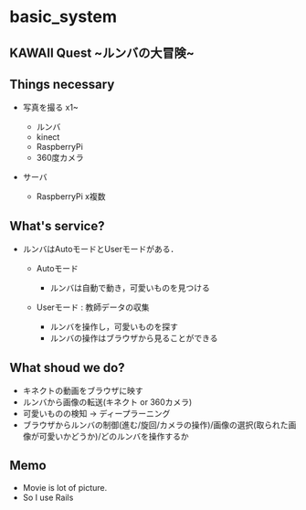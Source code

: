 # basic_system

## KAWAII Quest \~ルンバの大冒険\~

## Things necessary
- 写真を撮る x1~
    - ルンバ
    - kinect
    - RaspberryPi
    - 360度カメラ

- サーバ
    - RaspberryPi x複数

## What's service?
- ルンバはAutoモードとUserモードがある．
    - Autoモード
        - ルンバは自動で動き，可愛いものを見つける

    - Userモード : 教師データの収集
        - ルンバを操作し，可愛いものを探す
        - ルンバの操作はブラウザから見ることができる

## What shoud we do?
- キネクトの動画をブラウザに映す
- ルンバから画像の転送(キネクト or 360カメラ)
- 可愛いものの検知 -> ディープラーニング
- ブラウザからルンバの制御(進む/旋回/カメラの操作)/画像の選択(取られた画像が可愛いかどうか)/どのルンバを操作するか

## Memo
- Movie is lot of picture.
- So I use Rails

